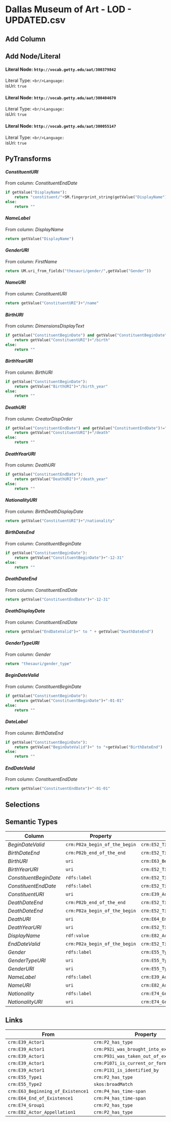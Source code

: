 # Dallas Museum of Art - LOD - UPDATED.csv

## Add Column

## Add Node/Literal
#### Literal Node: `http://vocab.getty.edu/aat/300379842`
Literal Type: ``
<br/>Language: ``
<br/>isUri: `true`

#### Literal Node: `http://vocab.getty.edu/aat/300404670`
Literal Type: ``
<br/>Language: ``
<br/>isUri: `true`

#### Literal Node: `http://vocab.getty.edu/aat/300055147`
Literal Type: ``
<br/>Language: ``
<br/>isUri: `true`


## PyTransforms
#### _ConstituentURI_
From column: _ConstituentEndDate_
``` python
if getValue("DisplayName"):
    return "constituent/"+SM.fingerprint_string(getValue("DisplayName"))
else:
    return ""
```

#### _NameLabel_
From column: _DisplayName_
``` python
return getValue("DisplayName")
```

#### _GenderURI_
From column: _FirstName_
``` python
return UM.uri_from_fields("thesauri/gender/",getValue("Gender"))
```

#### _NameURI_
From column: _ConstituentURI_
``` python
return getValue("ConstituentURI")+"/name"
```

#### _BirthURI_
From column: _DimensionsDisplayText_
``` python
if getValue("ConstituentBeginDate") and getValue("ConstituentBeginDate")!="0":
    return getValue("ConstituentURI")+"/birth"
else:
    return ""
```

#### _BirthYearURI_
From column: _BirthURI_
``` python
if getValue("ConstituentBeginDate"):
    return getValue("BirthURI")+"/birth_year"
else:
    return ""
```

#### _DeathURI_
From column: _CreatorDispOrder_
``` python
if getValue("ConstituentEndDate") and getValue("ConstituentEndDate")!="0":
    return getValue("ConstituentURI")+"/death"
else:
    return ""
```

#### _DeathYearURI_
From column: _DeathURI_
``` python
if getValue("ConstituentEndDate"):
    return getValue("DeathURI")+"/death_year"
else:
    return ""
```

#### _NationalityURI_
From column: _BirthDeathDisplayDate_
``` python
return getValue("ConstituentURI")+"/nationality"
```

#### _BirthDateEnd_
From column: _ConstituentBeginDate_
``` python
if getValue("ConstituentBeginDate"):
    return getValue("ConstituentBeginDate")+"-12-31"
else:
    return ""
```

#### _DeathDateEnd_
From column: _ConstituentEndDate_
``` python
return getValue("ConstituentEndDate")+"-12-31"
```

#### _DeathDisplayDate_
From column: _ConstituentEndDate_
``` python
return getValue("EndDateValid")+" to " + getValue("DeathDateEnd")
```

#### _GenderTypeURI_
From column: _Gender_
``` python
return "thesauri/gender_type"
```

#### _BeginDateValid_
From column: _ConstituentBeginDate_
``` python
if getValue("ConstituentBeginDate"):
    return getValue("ConstituentBeginDate")+"-01-01"
else:
    return ""
```

#### _DateLabel_
From column: _BirthDateEnd_
``` python
if getValue("ConstituentBeginDate"):
    return getValue("BeginDateValid")+" to "+getValue("BirthDateEnd")
else:
    return ""
```

#### _EndDateValid_
From column: _ConstituentEndDate_
``` python
return getValue("ConstituentEndDate")+"-01-01"
```


## Selections

## Semantic Types
| Column | Property | Class |
|  ----- | -------- | ----- |
| _BeginDateValid_ | `crm:P82a_begin_of_the_begin` | `crm:E52_Time-Span1`|
| _BirthDateEnd_ | `crm:P82b_end_of_the_end` | `crm:E52_Time-Span1`|
| _BirthURI_ | `uri` | `crm:E63_Beginning_of_Existence1`|
| _BirthYearURI_ | `uri` | `crm:E52_Time-Span1`|
| _ConstituentBeginDate_ | `rdfs:label` | `crm:E52_Time-Span1`|
| _ConstituentEndDate_ | `rdfs:label` | `crm:E52_Time-Span2`|
| _ConstituentURI_ | `uri` | `crm:E39_Actor1`|
| _DeathDateEnd_ | `crm:P82b_end_of_the_end` | `crm:E52_Time-Span2`|
| _DeathDateEnd_ | `crm:P82a_begin_of_the_begin` | `crm:E52_Time-Span2`|
| _DeathURI_ | `uri` | `crm:E64_End_of_Existence1`|
| _DeathYearURI_ | `uri` | `crm:E52_Time-Span2`|
| _DisplayName_ | `rdf:value` | `crm:E82_Actor_Appellation1`|
| _EndDateValid_ | `crm:P82a_begin_of_the_begin` | `crm:E52_Time-Span2`|
| _Gender_ | `rdfs:label` | `crm:E55_Type1`|
| _GenderTypeURI_ | `uri` | `crm:E55_Type2`|
| _GenderURI_ | `uri` | `crm:E55_Type1`|
| _NameLabel_ | `rdfs:label` | `crm:E39_Actor1`|
| _NameURI_ | `uri` | `crm:E82_Actor_Appellation1`|
| _Nationality_ | `rdfs:label` | `crm:E74_Group1`|
| _NationalityURI_ | `uri` | `crm:E74_Group1`|


## Links
| From | Property | To |
|  --- | -------- | ---|
| `crm:E39_Actor1` | `crm:P2_has_type` | `crm:E55_Type1`|
| `crm:E39_Actor1` | `crm:P92i_was_brought_into_existence_by` | `crm:E63_Beginning_of_Existence1`|
| `crm:E39_Actor1` | `crm:P93i_was_taken_out_of_existence_by` | `crm:E64_End_of_Existence1`|
| `crm:E39_Actor1` | `crm:P107i_is_current_or_former_member_of` | `crm:E74_Group1`|
| `crm:E39_Actor1` | `crm:P131_is_identified_by` | `crm:E82_Actor_Appellation1`|
| `crm:E55_Type1` | `crm:P2_has_type` | `crm:E55_Type2`|
| `crm:E55_Type2` | `skos:broadMatch` | `http://vocab.getty.edu/aat/300055147`|
| `crm:E63_Beginning_of_Existence1` | `crm:P4_has_time-span` | `crm:E52_Time-Span1`|
| `crm:E64_End_of_Existence1` | `crm:P4_has_time-span` | `crm:E52_Time-Span2`|
| `crm:E74_Group1` | `crm:P2_has_type` | `http://vocab.getty.edu/aat/300379842`|
| `crm:E82_Actor_Appellation1` | `crm:P2_has_type` | `http://vocab.getty.edu/aat/300404670`|
